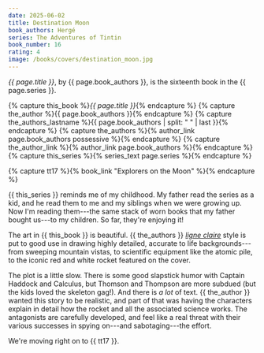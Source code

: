 ```yaml
---
date: 2025-06-02
title: Destination Moon
book_authors: Hergé
series: The Adventures of Tintin
book_number: 16
rating: 4
image: /books/covers/destination_moon.jpg
---
```


<cite class="book-title">{{ page.title }}</cite>, by <span
class="author-name">{{ page.book_authors }}</span>, is the sixteenth book in
the <span class="book-series">{{ page.series }}</span>.

{% capture this_book %}<cite class="book-title">{{ page.title }}</cite>{% endcapture %}
{% capture the_author %}<span class="author-name">{{ page.book_authors }}</span>{% endcapture %}
{% capture the_authors_lastname %}<span class="author-name">{{ page.book_authors | split: " " | last }}</span>{% endcapture %}
{% capture the_authors %}{% author_link page.book_authors possessive %}{% endcapture %}
{% capture the_author_link %}{% author_link page.book_authors %}{% endcapture %}
{% capture this_series %}{% series_text page.series %}{% endcapture %}

{% capture tt17 %}{% book_link "Explorers on the Moon" %}{% endcapture %}

{{ this_series }} reminds me of my childhood. My father read the series as a
kid, and he read them to me and my siblings when we were growing up. Now I'm
reading them---the same stack of worn books that my father bought us---to my
children. So far, they're enjoying it!

The art in {{ this_book }} is beautiful. {{ the_authors }} [_ligne
claire_][lc] style is put to good use in drawing highly detailed, accurate to
life backgrounds---from sweeping mountain vistas, to scientific equipment like
the atomic pile, to the iconic red and white rocket featured on the cover.

[lc]: https://en.wikipedia.org/wiki/Ligne_claire

The plot is a little slow. There is some good slapstick humor with Captain
Haddock and Calculus, but Thomson and Thompson are more subdued (but the kids
loved the skeleton gag!). And there is _a lot_ of text. {{ the_author }}
wanted this story to be realistic, and part of that was having the characters
explain in detail how the rocket and all the associated science works. The
antagonists are carefully developed, and feel like a real threat with their
various successes in spying on---and sabotaging---the effort.

We're moving right on to {{ tt17 }}.
